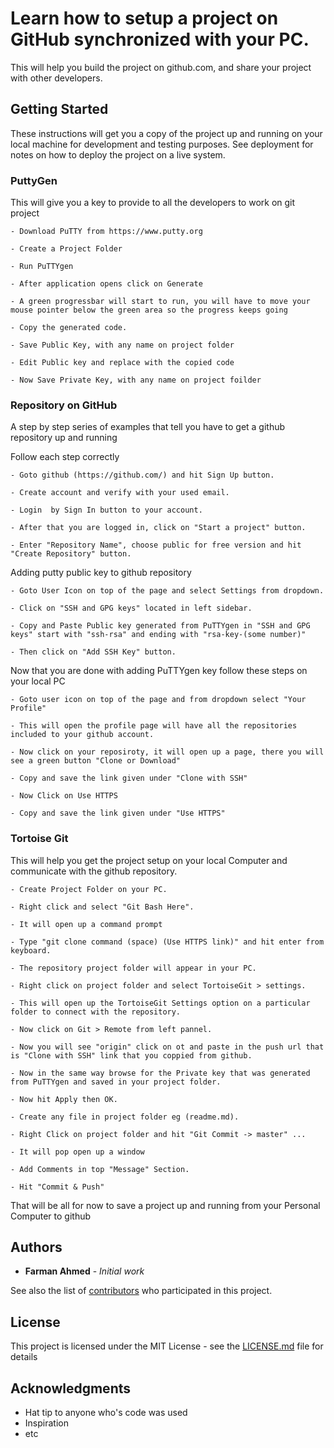 # Learn how to setup a project on GitHub synchronized with your PC.

This will help you build the project on github.com, and share your project with other developers.

## Getting Started

These instructions will get you a copy of the project up and running on your local machine for development and testing purposes. See deployment for notes on how to deploy the project on a live system.


### PuttyGen

This will give you a key to provide to all the developers to work on git project

```
- Download PuTTY from https://www.putty.org

- Create a Project Folder

- Run PuTTYgen

- After application opens click on Generate

- A green progressbar will start to run, you will have to move your mouse pointer below the green area so the progress keeps going

- Copy the generated code.

- Save Public Key, with any name on project folder

- Edit Public key and replace with the copied code

- Now Save Private Key, with any name on project foilder

```



### Repository on GitHub

A step by step series of examples that tell you have to get a github repository up and running

Follow each step correctly

```
- Goto github (https://github.com/) and hit Sign Up button.

- Create account and verify with your used email.

- Login  by Sign In button to your account.

- After that you are logged in, click on "Start a project" button.

- Enter "Repository Name", choose public for free version and hit "Create Repository" button.

```

Adding putty public key to github repository

```
- Goto User Icon on top of the page and select Settings from dropdown.

- Click on "SSH and GPG keys" located in left sidebar.

- Copy and Paste Public key generated from PuTTYgen in "SSH and GPG keys" start with "ssh-rsa" and ending with "rsa-key-(some number)"

- Then click on "Add SSH Key" button.

```

Now that you are done with adding PuTTYgen key follow these steps on your local PC

```
- Goto user icon on top of the page and from dropdown select "Your Profile"

- This will open the profile page will have all the repositories included to your github account.

- Now click on your reposiroty, it will open up a page, there you will see a green button "Clone or Download"

- Copy and save the link given under "Clone with SSH"

- Now Click on Use HTTPS

- Copy and save the link given under "Use HTTPS"

```


### Tortoise Git

This will help you get the project setup on your local Computer and communicate with the github repository.

```
- Create Project Folder on your PC.

- Right click and select "Git Bash Here".

- It will open up a command prompt

- Type "git clone command (space) (Use HTTPS link)" and hit enter from keyboard.

- The repository project folder will appear in your PC.

- Right click on project folder and select TortoiseGit > settings.

- This will open up the TortoiseGit Settings option on a particular folder to connect with the repository.

- Now click on Git > Remote from left pannel.

- Now you will see "origin" click on ot and paste in the push url that is "Clone with SSH" link that you coppied from github.

- Now in the same way browse for the Private key that was generated from PuTTYgen and saved in your project folder.

- Now hit Apply then OK.

- Create any file in project folder eg (readme.md).

- Right Click on project folder and hit "Git Commit -> master" ...

- It will pop open up a window

- Add Comments in top "Message" Section.

- Hit "Commit & Push"

```

That will be all for now to save a project up and running from your Personal Computer to github

## Authors

* **Farman Ahmed** - *Initial work*

See also the list of [contributors](https://github.com/your/project/contributors) who participated in this project.

## License

This project is licensed under the MIT License - see the [LICENSE.md](LICENSE.md) file for details

## Acknowledgments

* Hat tip to anyone who's code was used
* Inspiration
* etc
